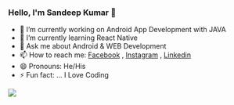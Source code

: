 ### Hello, I'm Sandeep Kumar 👋

<!--
**sandeepkumaaar/sandeepkumaaar** is a ✨ _special_ ✨ repository because its `README.md` (this file) appears on your GitHub profile.

Here are some ideas to get you started:
- 👯 I’m looking to collaborate on ...
- 🤔 I’m looking for help with ...
-->

- 🔭 I’m currently working on Android App Development with JAVA
- 🌱 I’m currently learning React Native
- 💬 Ask me about Android & WEB Development
- 📫 How to reach me: [Facebook](https://www.facebook.com/sandeepkumaaar/) , [Instagram](https://www.instagram.com/sandeep_kumaaar/) , [Linkedin](https://www.linkedin.com/in/imersandeepkumar/)
- 😄 Pronouns: He/His
- ⚡ Fun fact: ... I Love Coding

<img src="https://github-readme-stats.vercel.app/api?username=sandeepkumaaar&show_icons=true&icon_color=FFDE03&theme=vision-friendly-dark">
